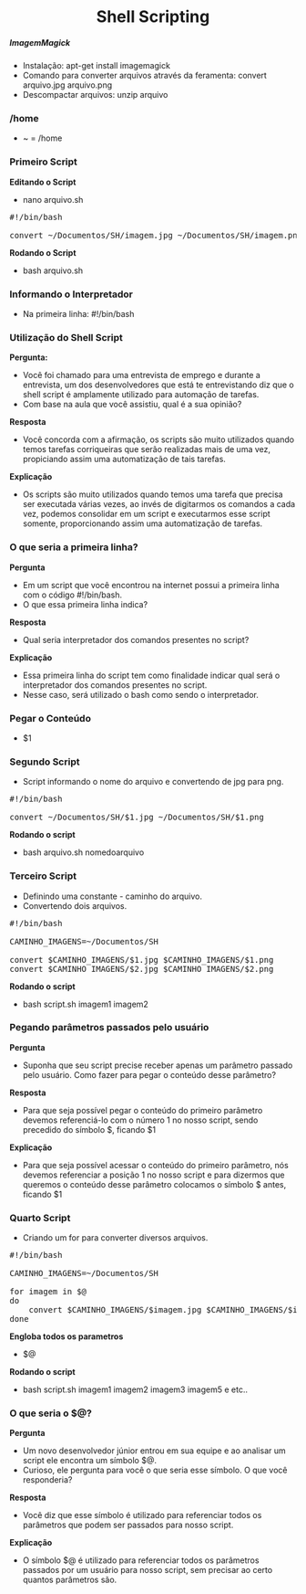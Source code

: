 <h1 align="center">Shell Scripting</h1>
		   
##### ImagemMagick
- Instalação: apt-get install imagemagick
- Comando para converter arquivos através da feramenta: convert arquivo.jpg arquivo.png
- Descompactar arquivos: unzip arquivo

### /home
- ~ = /home

### Primeiro Script

**Editando o Script**
- nano arquivo.sh

<pre>
#!/bin/bash

convert ~/Documentos/SH/imagem.jpg ~/Documentos/SH/imagem.png
</pre>

**Rodando o Script**
- bash arquivo.sh

### Informando o Interpretador
- Na primeira linha: #!/bin/bash

### Utilização do Shell Script

**Pergunta:**
- Você foi chamado para uma entrevista de emprego e durante a entrevista, um dos desenvolvedores que está te entrevistando diz que o shell script é amplamente utilizado para automação de tarefas. 
- Com base na aula que você assistiu, qual é a sua opinião?

**Resposta**
- Você concorda com a afirmação, os scripts são muito utilizados quando temos tarefas corriqueiras que serão realizadas mais de uma vez, propiciando assim uma automatização de tais tarefas.

**Explicação**
- Os scripts são muito utilizados quando temos uma tarefa que precisa ser executada várias vezes, ao invés de digitarmos os comandos a cada vez, podemos consolidar em um script e executarmos esse script somente, proporcionando assim uma automatização de tarefas.

### O que seria a primeira linha?

**Pergunta**
- Em um script que você encontrou na internet possui a primeira linha com o código #!/bin/bash. 
- O que essa primeira linha indica?

**Resposta**
- Qual seria interpretador dos comandos presentes no script?

**Explicação**
- Essa primeira linha do script tem como finalidade indicar qual será o interpretador dos comandos presentes no script. 
- Nesse caso, será utilizado o bash como sendo o interpretador.

### Pegar o Conteúdo
- $1

### Segundo Script
- Script informando o nome do arquivo e convertendo de jpg para png.

<pre>
#!/bin/bash

convert ~/Documentos/SH/$1.jpg ~/Documentos/SH/$1.png
</pre>

**Rodando o script**
- bash arquivo.sh nomedoarquivo

### Terceiro Script
- Definindo uma constante - caminho do arquivo.
- Convertendo dois arquivos.

<pre>
#!/bin/bash

CAMINHO_IMAGENS=~/Documentos/SH

convert $CAMINHO_IMAGENS/$1.jpg $CAMINHO_IMAGENS/$1.png
convert $CAMINHO_IMAGENS/$2.jpg $CAMINHO_IMAGENS/$2.png
</pre>

**Rodando o script**
- bash script.sh imagem1 imagem2

### Pegando parâmetros passados pelo usuário

**Pergunta**
- Suponha que seu script precise receber apenas um parâmetro passado pelo usuário. Como fazer para pegar o conteúdo desse parâmetro?

**Resposta**
- Para que seja possível pegar o conteúdo do primeiro parâmetro devemos referenciá-lo com o número 1 no nosso script, sendo precedido do símbolo $, ficando $1

**Explicação**
- Para que seja possível acessar o conteúdo do primeiro parâmetro, nós devemos referenciar a posição 1 no nosso script e para dizermos que queremos o conteúdo desse parâmetro colocamos o símbolo $ antes, ficando $1

### Quarto Script
- Criando um for para converter diversos arquivos.

<pre>
#!/bin/bash

CAMINHO_IMAGENS=~/Documentos/SH

for imagem in $@
do
	convert $CAMINHO_IMAGENS/$imagem.jpg $CAMINHO_IMAGENS/$imagem.png
done
</pre>

**Engloba todos os parametros**
- $@

**Rodando o script**
- bash script.sh imagem1 imagem2 imagem3 imagem5 e etc..

### O que seria o $@?

**Pergunta**
- Um novo desenvolvedor júnior entrou em sua equipe e ao analisar um script ele encontra um símbolo $@. 
- Curioso, ele pergunta para você o que seria esse símbolo. O que você responderia?

**Resposta**
- Você diz que esse símbolo é utilizado para referenciar todos os parâmetros que podem ser passados para nosso script.

**Explicação**
- O símbolo $@ é utilizado para referenciar todos os parâmetros passados por um usuário para nosso script, sem precisar ao certo quantos parâmetros são.
